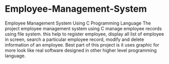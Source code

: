 # Employee-Management-System
Employee Management System Using C Programming Language
The project employee management system using C manage employee records using file system. this help to register employee, display all list of employee in screen, search a  particular employee record, modify and delete information of an employee. Best part of this project is it uses graphic for more look like real software designed in other higher level programming language.
